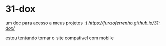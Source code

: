 # 31-dox
um doc para acesso a meus projetos :)
_https://furaoferrenho.github.io/31-dox/_

estou tentando tornar o site compativel com mobile
